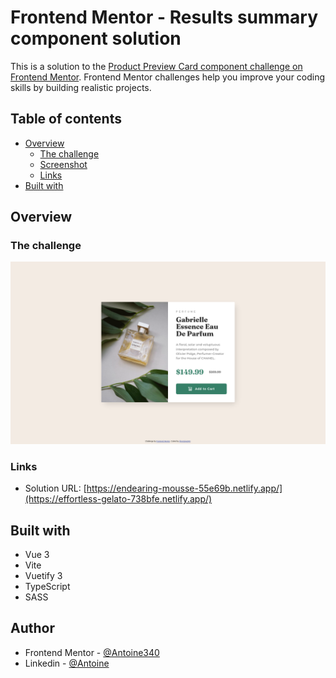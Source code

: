 # Frontend Mentor - Results summary component solution

This is a solution to the [Product Preview Card component challenge on Frontend Mentor](https://www.frontendmentor.io/challenges/product-preview-card-component-GO7UmttRfa). Frontend Mentor challenges help you improve your coding skills by building realistic projects.

## Table of contents

- [Overview](#overview)
   - [The challenge](#the-challenge)
   - [Screenshot](#screenshot)
   - [Links](#links)
- [Built with](#built-with)

## Overview

### The challenge

![](./screenshot.png)
### Links

- Solution URL: [https://endearing-mousse-55e69b.netlify.app/](https://effortless-gelato-738bfe.netlify.app/)

## Built with

- Vue 3
- Vite
- Vuetify 3
- TypeScript
- SASS

## Author

- Frontend Mentor - [@Antoine340](https://www.frontendmentor.io/profile/Antoine340)
- Linkedin - [@Antoine](https://www.linkedin.com/in/antoine-chauvin-994642124/)
